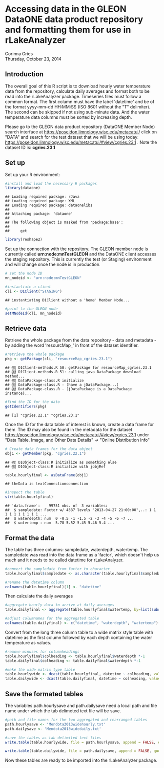 # Accessing data in the GLEON DataONE data product repository and formatting them for use in rLakeAnalyzer
Corinna Gries  
Thursday, October 23, 2014  

Introduction
----------------------------------------------------------

The overall goal of this R script is to download hourly water temperature data from the repository, calculate daily averages and format both to be read into the rLakeAnalyzer package. Timeseries files must follow a common format. The first column must have the label 'datetime' and be of the format yyyy-mm-dd HH:MM:SS (ISO 8601 without the "T" delimiter). The second can be skipped if not using sub-minute data. And the water temperature data columns must be sorted by increasing depth.


Please go to the GLEON data product repository (DataONE Member Node) search interface at https://poseidon.limnology.wisc.edu/metacatui/ click on "DATA" and search for the test dataset that we will be using today: https://poseidon.limnology.wisc.edu/metacatui/#view/cgries.23.1 . Note the dataset ID is: **cgries.23.1**

Set up
------

Set up your R environment:


```r
#install and load the necessary R packages
library(dataone)
```

```
## Loading required package: rJava
## Loading required package: XML
## Loading required package: dataonelibs
## 
## Attaching package: 'dataone'
## 
## The following object is masked from 'package:base':
## 
##     get
```

```r
library(reshape2)
```

Set up the connection with the repository. The GLEON member node is currently called **urn:node:mnTestGLEON** and the DataONE client accesses the staging repository. This is currently the test (or Staging) environment and will change once the node is in production.


```r
# set the node ID
mn_nodeid <- "urn:node:mnTestGLEON"

#instantiate a client
cli <- D1Client("STAGING")
```

```
## instantiating D1Client without a 'home' Member Node...
```

```r
#point to the GLEON node
setMNodeId(cli, mn_nodeid)
```

Retrieve data
-------------

Retrieve the whole package from the data repository - data and metadata - by adding the word 'resourcMap_' in front of the dataset identifier.


```r
#retrieve the whole package
pkg <- getPackage(cli, "resourceMap_cgries.23.1")
```

```
## @@ D1Client-methods.R 50: getPackage for resourceMap_cgries.23.1
## @@ D1Client-methods.R 51: calling java DataPackage download method...
## @@ DataPackage-class.R initialize
## @@ DataPackage-class.R - (have a jDataPackage...)
## @@ DataPackage-class.R - (jDataPackage is a DataPackage instance)...
```

```r
#find the ID for the data
getIdentifiers(pkg)
```

```
## [1] "cgries.22.1" "cgries.23.1"
```

Once the ID for the data table of interest is known, create a data frame for them. The ID may also be found in the metadata for the dataset https://poseidon.limnology.wisc.edu/metacatui/#view/cgries.23.1 under "Data Table, Image, and Other Data Details" -> "Online Distribution Info"


```r
# Create data frames for the data object
obj1 <- getMember(pkg, "cgries.22.1")
```

```
## @@ D1Object-class:R initialize as something else
## @@ D1Object-class:R initialize with jobjRef
```

```r
table.hourlyfinal <- asDataFrame(obj1)
```

```
## theData is textConnectionconnection
```

```r
#inspect the table
str(table.hourlyfinal)
```

```
## 'data.frame':	99751 obs. of  3 variables:
##  $ sampledate: Factor w/ 4337 levels "2013-04-27 21:00:00",..: 1 1 1 1 1 1 1 1 1 1 ...
##  $ waterdepth: num  0 -0.5 -1 -1.5 -2 -3 -4 -5 -6 -7 ...
##  $ watertemp : num  5.78 5.52 5.45 5.46 5.4 ...
```

Format the data
---------------

The table has three columns: sampledate, waterdepth, watertemp. The sampledate was read into the data frame as a 'factor', which doesn't help us much and it needs to be called datetime for rLakeAnalyzer.


```r
#convert the sampledate from factor to character
table.hourlyfinal$sampledate <- as.character(table.hourlyfinal$sampledate)

#rename the datetime column
colnames(table.hourlyfinal)[1] <- "datetime"
```

Then calculate the daily averages


```r
#aggregate hourly data to arrive at daily averages
table.dailyfinal <- aggregate(table.hourlyfinal$watertemp, by=list(substr(table.hourlyfinal$datetime,start=1,stop=10), table.hourlyfinal$waterdepth), FUN=mean)

#adjust columnames for the aggregated table
colnames(table.dailyfinal) <- c("datetime", "waterdepth", "watertemp")
```

Convert from the long three column table to a wide matrix style table with datetime as the first column followed by each depth containing the water temperature as values.


```r
#remove minuses for columnheadings
table.hourlyfinal$colheading <- table.hourlyfinal$waterdepth *-1
table.dailyfinal$colheading <- table.dailyfinal$waterdepth *-1

#make the wide matrix type table
table.hourlywide <- dcast(table.hourlyfinal, datetime ~ colheading, value.var="watertemp")
table.dailywide <- dcast(table.dailyfinal, datetime ~ colheading, value.var="watertemp")
```

Save the formated tables
------------------------

The variables path.hourlysave and path.dailysave need a local path and file name under which the tab delimeted text file will be save.


```r
#path and file names for the two aggregated and rearranged tables
path.hourlysave <- 'Mendota2013widehourly.txt'
path.dailysave <- 'Mendota2013widedaily.txt'

#save the tables as tab delimited text files 
write.table(table.hourlywide, file = path.hourlysave, append = FALSE, quote = FALSE, sep = "\t", eol = "\r\n", na = "NA", dec = ".", row.names = FALSE, col.names = TRUE, qmethod = c("escape", "double"),)

write.table(table.dailywide, file = path.dailysave, append = FALSE, quote = FALSE, sep = "\t", eol = "\r\n", na = "NA", dec = ".", row.names = FALSE, col.names = TRUE, qmethod = c("escape", "double"),)
```

Now these tables are ready to be imported into the rLakeAnalyzer package.
